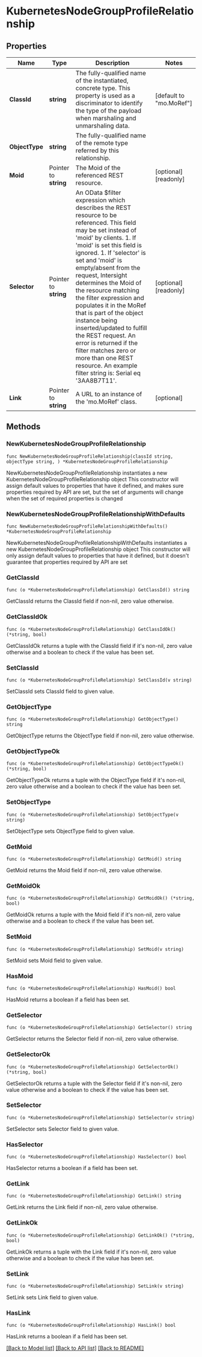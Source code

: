 # KubernetesNodeGroupProfileRelationship

## Properties

Name | Type | Description | Notes
------------ | ------------- | ------------- | -------------
**ClassId** | **string** | The fully-qualified name of the instantiated, concrete type. This property is used as a discriminator to identify the type of the payload when marshaling and unmarshaling data. | [default to "mo.MoRef"]
**ObjectType** | **string** | The fully-qualified name of the remote type referred by this relationship. | 
**Moid** | Pointer to **string** | The Moid of the referenced REST resource. | [optional] [readonly] 
**Selector** | Pointer to **string** | An OData $filter expression which describes the REST resource to be referenced. This field may be set instead of &#39;moid&#39; by clients. 1. If &#39;moid&#39; is set this field is ignored. 1. If &#39;selector&#39; is set and &#39;moid&#39; is empty/absent from the request, Intersight determines the Moid of the resource matching the filter expression and populates it in the MoRef that is part of the object instance being inserted/updated to fulfill the REST request. An error is returned if the filter matches zero or more than one REST resource. An example filter string is: Serial eq &#39;3AA8B7T11&#39;. | [optional] [readonly] 
**Link** | Pointer to **string** | A URL to an instance of the &#39;mo.MoRef&#39; class. | [optional] 

## Methods

### NewKubernetesNodeGroupProfileRelationship

`func NewKubernetesNodeGroupProfileRelationship(classId string, objectType string, ) *KubernetesNodeGroupProfileRelationship`

NewKubernetesNodeGroupProfileRelationship instantiates a new KubernetesNodeGroupProfileRelationship object
This constructor will assign default values to properties that have it defined,
and makes sure properties required by API are set, but the set of arguments
will change when the set of required properties is changed

### NewKubernetesNodeGroupProfileRelationshipWithDefaults

`func NewKubernetesNodeGroupProfileRelationshipWithDefaults() *KubernetesNodeGroupProfileRelationship`

NewKubernetesNodeGroupProfileRelationshipWithDefaults instantiates a new KubernetesNodeGroupProfileRelationship object
This constructor will only assign default values to properties that have it defined,
but it doesn't guarantee that properties required by API are set

### GetClassId

`func (o *KubernetesNodeGroupProfileRelationship) GetClassId() string`

GetClassId returns the ClassId field if non-nil, zero value otherwise.

### GetClassIdOk

`func (o *KubernetesNodeGroupProfileRelationship) GetClassIdOk() (*string, bool)`

GetClassIdOk returns a tuple with the ClassId field if it's non-nil, zero value otherwise
and a boolean to check if the value has been set.

### SetClassId

`func (o *KubernetesNodeGroupProfileRelationship) SetClassId(v string)`

SetClassId sets ClassId field to given value.


### GetObjectType

`func (o *KubernetesNodeGroupProfileRelationship) GetObjectType() string`

GetObjectType returns the ObjectType field if non-nil, zero value otherwise.

### GetObjectTypeOk

`func (o *KubernetesNodeGroupProfileRelationship) GetObjectTypeOk() (*string, bool)`

GetObjectTypeOk returns a tuple with the ObjectType field if it's non-nil, zero value otherwise
and a boolean to check if the value has been set.

### SetObjectType

`func (o *KubernetesNodeGroupProfileRelationship) SetObjectType(v string)`

SetObjectType sets ObjectType field to given value.


### GetMoid

`func (o *KubernetesNodeGroupProfileRelationship) GetMoid() string`

GetMoid returns the Moid field if non-nil, zero value otherwise.

### GetMoidOk

`func (o *KubernetesNodeGroupProfileRelationship) GetMoidOk() (*string, bool)`

GetMoidOk returns a tuple with the Moid field if it's non-nil, zero value otherwise
and a boolean to check if the value has been set.

### SetMoid

`func (o *KubernetesNodeGroupProfileRelationship) SetMoid(v string)`

SetMoid sets Moid field to given value.

### HasMoid

`func (o *KubernetesNodeGroupProfileRelationship) HasMoid() bool`

HasMoid returns a boolean if a field has been set.

### GetSelector

`func (o *KubernetesNodeGroupProfileRelationship) GetSelector() string`

GetSelector returns the Selector field if non-nil, zero value otherwise.

### GetSelectorOk

`func (o *KubernetesNodeGroupProfileRelationship) GetSelectorOk() (*string, bool)`

GetSelectorOk returns a tuple with the Selector field if it's non-nil, zero value otherwise
and a boolean to check if the value has been set.

### SetSelector

`func (o *KubernetesNodeGroupProfileRelationship) SetSelector(v string)`

SetSelector sets Selector field to given value.

### HasSelector

`func (o *KubernetesNodeGroupProfileRelationship) HasSelector() bool`

HasSelector returns a boolean if a field has been set.

### GetLink

`func (o *KubernetesNodeGroupProfileRelationship) GetLink() string`

GetLink returns the Link field if non-nil, zero value otherwise.

### GetLinkOk

`func (o *KubernetesNodeGroupProfileRelationship) GetLinkOk() (*string, bool)`

GetLinkOk returns a tuple with the Link field if it's non-nil, zero value otherwise
and a boolean to check if the value has been set.

### SetLink

`func (o *KubernetesNodeGroupProfileRelationship) SetLink(v string)`

SetLink sets Link field to given value.

### HasLink

`func (o *KubernetesNodeGroupProfileRelationship) HasLink() bool`

HasLink returns a boolean if a field has been set.


[[Back to Model list]](../README.md#documentation-for-models) [[Back to API list]](../README.md#documentation-for-api-endpoints) [[Back to README]](../README.md)


